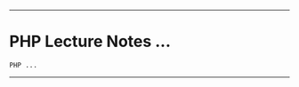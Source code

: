 ***********************************************************
# PHP Lecture Notes ...

    PHP ...
    
***********************************************************
